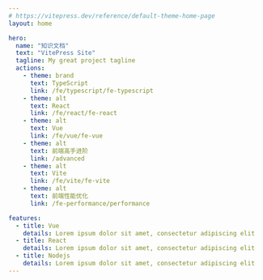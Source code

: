 ```yaml
---
# https://vitepress.dev/reference/default-theme-home-page
layout: home

hero:
  name: "知识文档"
  text: "VitePress Site"
  tagline: My great project tagline
  actions:
    - theme: brand
      text: TypeScript
      link: /fe/typescript/fe-typescript
    - theme: alt
      text: React
      link: /fe/react/fe-react
    - theme: alt
      text: Vue
      link: /fe/vue/fe-vue
    - theme: alt
      text: 前端高手进阶
      link: /advanced
    - theme: alt
      text: Vite
      link: /fe/vite/fe-vite
    - theme: alt
      text: 前端性能优化
      link: /fe-performance/performance

features:
  - title: Vue
    details: Lorem ipsum dolor sit amet, consectetur adipiscing elit
  - title: React
    details: Lorem ipsum dolor sit amet, consectetur adipiscing elit
  - title: Nodejs
    details: Lorem ipsum dolor sit amet, consectetur adipiscing elit
---
```


